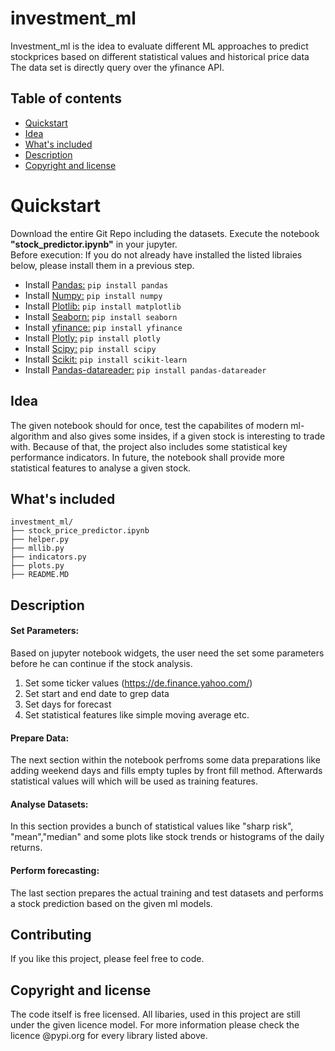 # investment_ml
Investment_ml is the idea to evaluate different ML approaches to predict stockprices based on different statistical values and historical price data
The data set is directly query over the yfinance API.


## Table of contents

- [Quickstart](#quick-start)
- [Idea](#idea)
- [What's included](#whats-included)
- [Description](#description)
- [Copyright and license](#copyright-and-license)



# Quickstart
Download the entire Git Repo including the datasets. Execute the notebook <b>"stock_predictor.ipynb"</b> in your jupyter.<br/>
Before execution: If you do not already have installed the listed libraies below, please install them in a previous step.

- Install <a href="https://pypi.org/project/pandas/">Pandas:</a> `pip install pandas`
- Install <a href="https://pypi.org/project/numpy/">Numpy:</a> `pip install numpy`
- Install <a href="https://pypi.org/project/matplotlib"/>Plotlib:</a> `pip install matplotlib` 
- Install <a href="https://pypi.org/project/seaborn">Seaborn:</a> `pip install seaborn`
- Install <a href="https://pypi.org/project/yfinance/">yfinance:</a> `pip install yfinance`
- Install <a href="https://pypi.org/project/plotly/">Plotly:</a> `pip install plotly`
- Install <a href="https://pypi.org/project/scipy/">Scipy:</a> `pip install scipy`
- Install <a href="https://pypi.org/project/scikit-learn/">Scikit:</a> `pip install scikit-learn`
- Install <a href="https://pypi.org/project/pandas-datareader/">Pandas-datareader:</a> `pip install pandas-datareader`


## Idea
The given notebook should for once, test the capabilites of modern ml-algorithm and also gives some insides, if a given stock 
is interesting to trade with. Because of that, the project also includes some statistical key performance indicators.
In future, the notebook shall provide more statistical features to analyse a given stock.

## What's included
```text
investment_ml/
├── stock_price_predictor.ipynb
├── helper.py
├── mllib.py
├── indicators.py
├── plots.py
├── README.MD
```

## Description

#### Set Parameters:
Based on jupyter notebook widgets, the user need the set some parameters before he can continue if the stock analysis.
1. Set some ticker values (https://de.finance.yahoo.com/)
2. Set start and end date to grep data
3. Set days for forecast
4. Set statistical features like simple moving average etc.

#### Prepare Data:
The next section within the notebook perfroms some data preparations like adding weekend days and fills empty tuples by front fill method.
Afterwards statistical values will which will be used as training features.

#### Analyse Datasets:
In this section provides a bunch of statistical values like "sharp risk", "mean","median" and some plots like stock trends or histograms of the daily returns.

#### Perform forecasting:
The last section prepares the actual training and test datasets and performs a stock prediction based on the given ml models.

## Contributing
If you like this project, please feel free to code. 

## Copyright and license
The code itself is free licensed. All libaries, used in this project are still under the given licence model.
For more information please check the licence @pypi.org for every library listed above.


